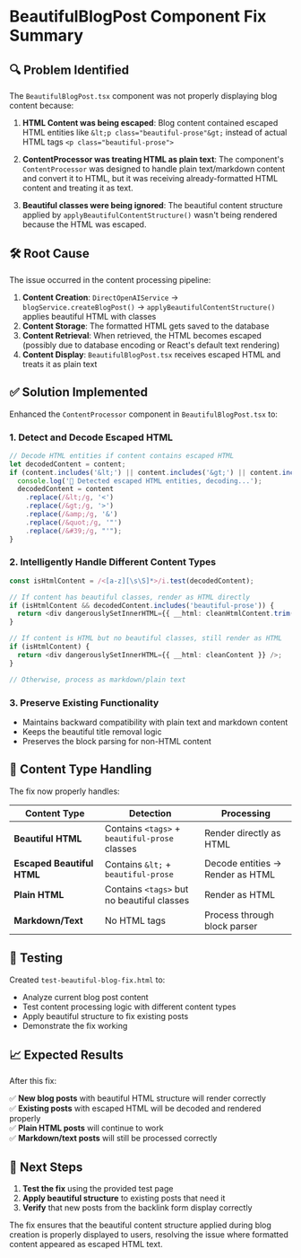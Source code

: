 # BeautifulBlogPost Component Fix Summary

## 🔍 **Problem Identified**

The `BeautifulBlogPost.tsx` component was not properly displaying blog content because:

1. **HTML Content was being escaped**: Blog content contained escaped HTML entities like `&lt;p class="beautiful-prose"&gt;` instead of actual HTML tags `<p class="beautiful-prose">`

2. **ContentProcessor was treating HTML as plain text**: The component's `ContentProcessor` was designed to handle plain text/markdown content and convert it to HTML, but it was receiving already-formatted HTML content and treating it as text.

3. **Beautiful classes were being ignored**: The beautiful content structure applied by `applyBeautifulContentStructure()` wasn't being rendered because the HTML was escaped.

## 🛠️ **Root Cause**

The issue occurred in the content processing pipeline:

1. **Content Creation**: `DirectOpenAIService` → `blogService.createBlogPost()` → `applyBeautifulContentStructure()` applies beautiful HTML with classes
2. **Content Storage**: The formatted HTML gets saved to the database 
3. **Content Retrieval**: When retrieved, the HTML becomes escaped (possibly due to database encoding or React's default text rendering)
4. **Content Display**: `BeautifulBlogPost.tsx` receives escaped HTML and treats it as plain text

## ✅ **Solution Implemented**

Enhanced the `ContentProcessor` component in `BeautifulBlogPost.tsx` to:

### 1. **Detect and Decode Escaped HTML**
```typescript
// Decode HTML entities if content contains escaped HTML
let decodedContent = content;
if (content.includes('&lt;') || content.includes('&gt;') || content.includes('&amp;')) {
  console.log('🔧 Detected escaped HTML entities, decoding...');
  decodedContent = content
    .replace(/&lt;/g, '<')
    .replace(/&gt;/g, '>')
    .replace(/&amp;/g, '&')
    .replace(/&quot;/g, '"')
    .replace(/&#39;/g, "'");
}
```

### 2. **Intelligently Handle Different Content Types**
```typescript
const isHtmlContent = /<[a-z][\s\S]*>/i.test(decodedContent);

// If content has beautiful classes, render as HTML directly
if (isHtmlContent && decodedContent.includes('beautiful-prose')) {
  return <div dangerouslySetInnerHTML={{ __html: cleanHtmlContent.trim() }} />;
}

// If content is HTML but no beautiful classes, still render as HTML
if (isHtmlContent) {
  return <div dangerouslySetInnerHTML={{ __html: cleanContent }} />;
}

// Otherwise, process as markdown/plain text
```

### 3. **Preserve Existing Functionality**
- Maintains backward compatibility with plain text and markdown content
- Keeps the beautiful title removal logic
- Preserves the block parsing for non-HTML content

## 🎯 **Content Type Handling**

The fix now properly handles:

| Content Type | Detection | Processing |
|--------------|-----------|------------|
| **Beautiful HTML** | Contains `<tags>` + `beautiful-prose` classes | Render directly as HTML |
| **Escaped Beautiful HTML** | Contains `&lt;` + `beautiful-prose` | Decode entities → Render as HTML |
| **Plain HTML** | Contains `<tags>` but no beautiful classes | Render as HTML |
| **Markdown/Text** | No HTML tags | Process through block parser |

## 🧪 **Testing**

Created `test-beautiful-blog-fix.html` to:
- Analyze current blog post content
- Test content processing logic with different content types  
- Apply beautiful structure to fix existing posts
- Demonstrate the fix working

## 📈 **Expected Results**

After this fix:

✅ **New blog posts** with beautiful HTML structure will render correctly  
✅ **Existing posts** with escaped HTML will be decoded and rendered properly  
✅ **Plain HTML posts** will continue to work  
✅ **Markdown/text posts** will still be processed correctly  

## 🔄 **Next Steps**

1. **Test the fix** using the provided test page
2. **Apply beautiful structure** to existing posts that need it
3. **Verify** that new posts from the backlink form display correctly

The fix ensures that the beautiful content structure applied during blog creation is properly displayed to users, resolving the issue where formatted content appeared as escaped HTML text.
